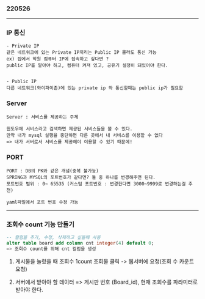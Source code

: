 ### 220526
---

### IP 통신
```
- Private IP
같은 네트워크에 있는 Private IP끼리는 Public IP 몰라도 통신 가능 
ex) 집에서 학원 컴퓨터 IP에 접속하고 싶다면 ?
public IP를 알아야 하고, 컴퓨터 켜져 있고, 공유기 설정이 돼있어야 한다.


- Public IP
다른 네트워크(와이파이존)에 있는 private ip 와 통신할때는 public ip가 필요함
```

### Server
```
Server : 서비스를 제공하는 주체

윈도우에 서비스라고 검색하면 제공된 서비스들을 볼 수 있다.
만약 내가 mysql 실행을 중단하면 다른 곳에서 내 서비스를 이용할 수 없다
=> 내가 서버로서 서비스를 제공해야 이용할 수 있기 때문에!
```

### PORT
```
PORT : DB의 PK와 같은 개념(중복 불가능)
SPRING과 MYSQL의 포트번호가 같다면? 둘 중 하나를 변경해주면 된다.
포트번호 범위 : 0~ 65535 (커스텀 포트번호 : 변경한다면 3000~9999로 변경하는걸 추천)

yaml파일에서 포트 번호 수정 가능
```

---

### 조회수 count 기능 만들기
```sql
-- 컬럼을 추가, 수정, 삭제하고 싶을때 사용
alter table board add column cnt integer(4) default 0;
=> 조회수 count를 위해 cnt 컬럼을 생성
```

1. 게시물을 눌렀을 때 조회수 1count
조회물 클릭 -> 웹서버에 요청(조회 수 카운트 요청)

2. 서버에서 받아야 할 데이터 
=> 게시판 번호 (Board_id), 현재 조회수를 파라미터로 받아야 한다.
